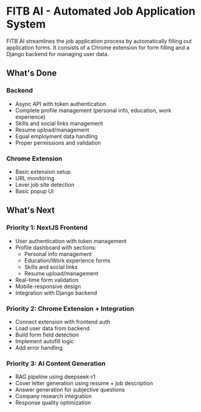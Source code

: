 # FITB AI - Automated Job Application System

FITB AI streamlines the job application process by automatically filling out application forms. It consists of a Chrome extension for form filling and a Django backend for managing user data.

## What's Done

### Backend
- Async API with token authentication
- Complete profile management (personal info, education, work experience)
- Skills and social links management
- Resume upload/management
- Equal employment data handling
- Proper permissions and validation

### Chrome Extension
- Basic extension setup
- URL monitoring
- Lever job site detection
- Basic popup UI

## What's Next

### Priority 1: NextJS Frontend
- User authentication with token management
- Profile dashboard with sections:
  - Personal info management
  - Education/Work experience forms
  - Skills and social links
  - Resume upload/management
- Real-time form validation
- Mobile-responsive design
- Integration with Django backend

### Priority 2: Chrome Extension + Integration
- Connect extension with frontend auth
- Load user data from backend
- Build form field detection
- Implement autofill logic
- Add error handling

### Priority 3: AI Content Generation
- RAG pipeline using deepseek-r1
- Cover letter generation using resume + job description
- Answer generation for subjective questions
- Company research integration
- Response quality optimization
